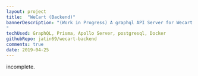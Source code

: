 ```yaml
---
layout: project
title:  "WeCart (Backend)"
bannerDescription: "(Work in Progress) A graphql API Server for Wecart - An ecommerce application
"
techUsed: GraphQL, Prisma, Apollo Server, postgresql, Docker
githubRepo: jatin69/wecart-backend
comments: true
date: 2019-04-25
---
```


incomplete. 